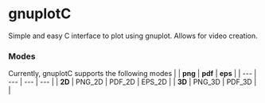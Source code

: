 # gnuplotC

Simple and easy C interface to plot using gnuplot. Allows for video creation.


### Modes
Currently, gnuplotC supports the following modes
|    | **png** | **pdf** | **eps** |
| --- | --- | --- | --- |
| **2D** | PNG_2D | PDF_2D | EPS_2D |
| **3D** | PNG_3D | PDF_3D |  |

